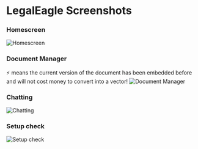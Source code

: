 # LegalEagle Screenshots

### Homescreen
![Homescreen](./home.png)

### Document Manager
⚡ means the current version of the document has been embedded before and will not cost money to convert into a vector!
![Document Manager](./document.png)

### Chatting
![Chatting](./chat.png)

### Setup check
![Setup check](./keys.png)